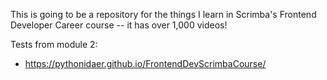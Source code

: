 This is going to be a repository for the things I learn in Scrimba's Frontend Developer Career course -- it has over 1,000 videos!


Tests from module 2: 
- https://pythonidaer.github.io/FrontendDevScrimbaCourse/
